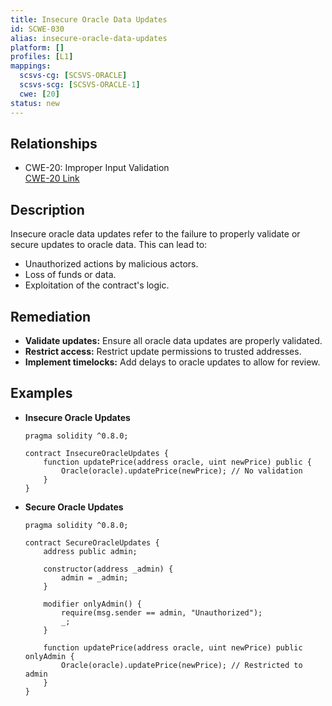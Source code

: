 ```yaml
---
title: Insecure Oracle Data Updates
id: SCWE-030
alias: insecure-oracle-data-updates
platform: []
profiles: [L1]
mappings:
  scsvs-cg: [SCSVS-ORACLE]
  scsvs-scg: [SCSVS-ORACLE-1]
  cwe: [20]
status: new
---
```


## Relationships
- CWE-20: Improper Input Validation  
  [CWE-20 Link](https://cwe.mitre.org/data/definitions/20.html)

## Description  
Insecure oracle data updates refer to the failure to properly validate or secure updates to oracle data. This can lead to:
- Unauthorized actions by malicious actors.
- Loss of funds or data.
- Exploitation of the contract's logic.

## Remediation
- **Validate updates:** Ensure all oracle data updates are properly validated.
- **Restrict access:** Restrict update permissions to trusted addresses.
- **Implement timelocks:** Add delays to oracle updates to allow for review.

## Examples
- **Insecure Oracle Updates**
    ```solidity
    pragma solidity ^0.8.0;

    contract InsecureOracleUpdates {
        function updatePrice(address oracle, uint newPrice) public {
            Oracle(oracle).updatePrice(newPrice); // No validation
        }
    }
    ```

- **Secure Oracle Updates**
    ```solidity
    pragma solidity ^0.8.0;

    contract SecureOracleUpdates {
        address public admin;

        constructor(address _admin) {
            admin = _admin;
        }

        modifier onlyAdmin() {
            require(msg.sender == admin, "Unauthorized");
            _;
        }

        function updatePrice(address oracle, uint newPrice) public onlyAdmin {
            Oracle(oracle).updatePrice(newPrice); // Restricted to admin
        }
    }
    ```